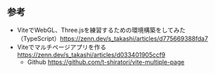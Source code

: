 ## 参考

- ViteでWebGL、Three.jsを練習するための環境構築をしてみた（TypeScript）https://zenn.dev/s_takashi/articles/d775669388fda7
- Viteでマルチページアプリを作る
https://zenn.dev/s_takashi/articles/d033401905ccf9
  - Github
  https://github.com/t-shiratori/vite-multiple-page
